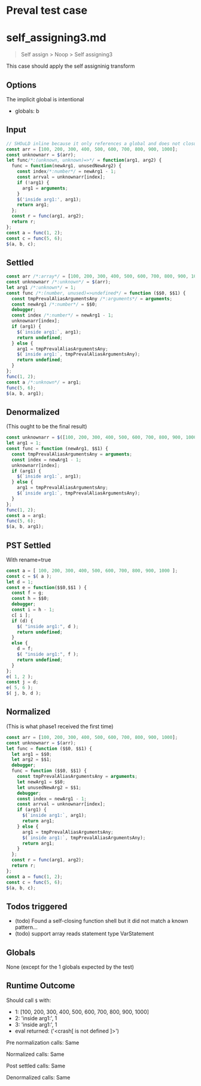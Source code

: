# Preval test case

# self_assigning3.md

> Self assign > Noop > Self assigning3

This case should apply the self assigninig transform

## Options

The implicit global is intentional

- globals: b

## Input

`````js filename=intro
// SHOuLD inline because it only references a global and does not closure it.
const arr = [100, 200, 300, 400, 500, 600, 700, 800, 900, 1000];
const unknownarr = $(arr);
let func/*:(unknown, unknown)=>*/ = function(arg1, arg2) {
  func = function(newArg1, unusedNewArg2) {
    const index/*:number*/ = newArg1 - 1;
    const arrval = unknownarr[index];
    if (!arg1) {
      arg1 = arguments;
    }
    $('inside arg1:', arg1);
    return arg1;
  };
  const r = func(arg1, arg2);
  return r;
};
const a = func(1, 2);
const c = func(5, 6);
$(a, b, c);
`````


## Settled


`````js filename=intro
const arr /*:array*/ = [100, 200, 300, 400, 500, 600, 700, 800, 900, 1000];
const unknownarr /*:unknown*/ = $(arr);
let arg1 /*:unknown*/ = 1;
const func /*:(number, unused)=>undefined*/ = function ($$0, $$1) {
  const tmpPrevalAliasArgumentsAny /*:arguments*/ = arguments;
  const newArg1 /*:number*/ = $$0;
  debugger;
  const index /*:number*/ = newArg1 - 1;
  unknownarr[index];
  if (arg1) {
    $(`inside arg1:`, arg1);
    return undefined;
  } else {
    arg1 = tmpPrevalAliasArgumentsAny;
    $(`inside arg1:`, tmpPrevalAliasArgumentsAny);
    return undefined;
  }
};
func(1, 2);
const a /*:unknown*/ = arg1;
func(5, 6);
$(a, b, arg1);
`````


## Denormalized
(This ought to be the final result)

`````js filename=intro
const unknownarr = $([100, 200, 300, 400, 500, 600, 700, 800, 900, 1000]);
let arg1 = 1;
const func = function (newArg1, $$1) {
  const tmpPrevalAliasArgumentsAny = arguments;
  const index = newArg1 - 1;
  unknownarr[index];
  if (arg1) {
    $(`inside arg1:`, arg1);
  } else {
    arg1 = tmpPrevalAliasArgumentsAny;
    $(`inside arg1:`, tmpPrevalAliasArgumentsAny);
  }
};
func(1, 2);
const a = arg1;
func(5, 6);
$(a, b, arg1);
`````


## PST Settled
With rename=true

`````js filename=intro
const a = [ 100, 200, 300, 400, 500, 600, 700, 800, 900, 1000 ];
const c = $( a );
let d = 1;
const e = function($$0,$$1 ) {
  const f = g;
  const h = $$0;
  debugger;
  const i = h - 1;
  c[ i ];
  if (d) {
    $( "inside arg1:", d );
    return undefined;
  }
  else {
    d = f;
    $( "inside arg1:", f );
    return undefined;
  }
};
e( 1, 2 );
const j = d;
e( 5, 6 );
$( j, b, d );
`````


## Normalized
(This is what phase1 received the first time)

`````js filename=intro
const arr = [100, 200, 300, 400, 500, 600, 700, 800, 900, 1000];
const unknownarr = $(arr);
let func = function ($$0, $$1) {
  let arg1 = $$0;
  let arg2 = $$1;
  debugger;
  func = function ($$0, $$1) {
    const tmpPrevalAliasArgumentsAny = arguments;
    let newArg1 = $$0;
    let unusedNewArg2 = $$1;
    debugger;
    const index = newArg1 - 1;
    const arrval = unknownarr[index];
    if (arg1) {
      $(`inside arg1:`, arg1);
      return arg1;
    } else {
      arg1 = tmpPrevalAliasArgumentsAny;
      $(`inside arg1:`, tmpPrevalAliasArgumentsAny);
      return arg1;
    }
  };
  const r = func(arg1, arg2);
  return r;
};
const a = func(1, 2);
const c = func(5, 6);
$(a, b, c);
`````


## Todos triggered


- (todo) Found a self-closing function shell but it did not match a known pattern...
- (todo) support array reads statement type VarStatement


## Globals


None (except for the 1 globals expected by the test)


## Runtime Outcome


Should call `$` with:
 - 1: [100, 200, 300, 400, 500, 600, 700, 800, 900, 1000]
 - 2: 'inside arg1:', 1
 - 3: 'inside arg1:', 1
 - eval returned: ('<crash[ <ref> is not defined ]>')

Pre normalization calls: Same

Normalized calls: Same

Post settled calls: Same

Denormalized calls: Same
